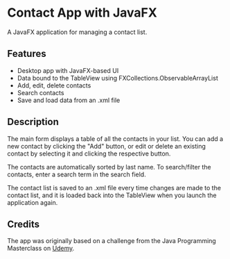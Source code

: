 # Contact App with JavaFX
A JavaFX application for managing a contact list.

## Features
* Desktop app with JavaFX-based UI
* Data bound to the TableView using FXCollections.ObservableArrayList
* Add, edit, delete contacts
* Search contacts
* Save and load data from an .xml file

## Description
The main form displays a table of all the contacts in your list. You can add a new contact by clicking the "Add" button, or edit or delete an existing contact by selecting it and clicking the respective button.

The contacts are automatically sorted by last name. To search/filter the contacts, enter a search term in the search field.

The contact list is saved to an .xml file every time changes are made to the contact list, and it is loaded back into the TableView when you launch the application again.

## Credits
The app was originally based on a challenge from the Java Programming Masterclass on [Udemy](https://www.udemy.com/course/java-the-complete-java-developer-course/).
